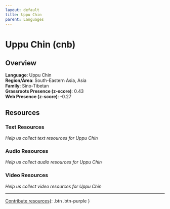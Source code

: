 ```yaml
---
layout: default
title: Uppu Chin
parent: Languages
---
```


# Uppu Chin (cnb)

## Overview

**Language**: Uppu Chin  
**Region/Area**: South-Eastern Asia, Asia  
**Family**: Sino-Tibetan  
**Grassroots Presence (z-score)**: 0.43  
**Web Presence (z-score)**: -0.27  

## Resources

### Text Resources
*Help us collect text resources for Uppu Chin*

### Audio Resources
*Help us collect audio resources for Uppu Chin*

### Video Resources
*Help us collect video resources for Uppu Chin*

---

[Contribute resources](https://forms.office.com/e/1SfLJx3u1r){: .btn .btn-purple }
